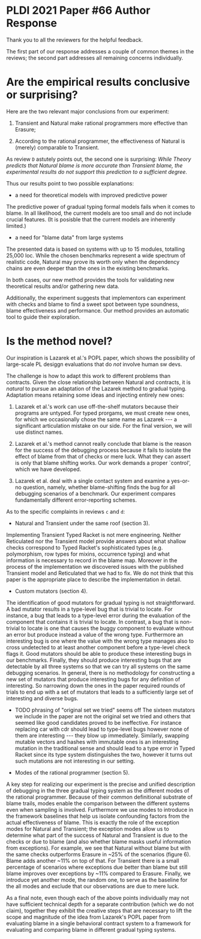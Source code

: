 PLDI 2021 Paper #66 Author Response
===========================================================================

Thank you to all the reviewers for the helpful feedback. 

The first part of our response addresses a couple of common themes in the reviews; the second part addresses all remaining concerns individually.

Are the empirical results conclusive or surprising?
===========================================================================

Here are the two relevant major conclusions from our experiment:

1. Transient and Natural make rational programmers more effective than
Erasure;

2. According to the rational programmer, the effectiveness of Natural is (merely)
comparable to Transient.

As review `D` astutely points out, the second one is surprising: _While Theory predicts that Natural blame is more accurate than Transient blame, the experimental results do not support this prediction to a sufficient degree._ 

Thus our results point to two possible explanations: 

- a need for theoretical models with improved predictive power

The predictive power of gradual typing formal models fails when it comes to blame. In all likelihood, the current models are too small and do not include crucial
features. (It is posisble that the current models are inherently limited.) 

- a need for "blame data" from large systems 

The presented data is based on systems with up to 15 modules, totalling 25,000 loc. While the chosen benchmarks represent a wide spectrum of realistic code, Natural may prove its worth only when the dependency chains are even deeper than the ones in the existing benchmarks. 

In both cases, our new method provides the tools for validating new theoretical results and/or gathering new data. 

Additionally, the experiment suggests that implementors can experiment with checks and blame to find a sweet spot between type soundness, blame effectiveness and performance. Our method
provides an automatic tool to guide their exploration.


Is the method novel? 
===========================================================================

Our inspiration is Lazarek et al.'s POPL paper, which shows the possibility of large-scale PL desiggn evaluations that do _not_ involve human sw devs.

The challenge is how to adapt this work to different problems than contracts. Given the close relationship between Natural and contracts, it is _natural_ to pursue an adaptation of the Lazarek method to gradual typing. Adaptation means retaining some ideas and injecting entirely new ones: 

1. Lazarek et al.'s work can use off-the-shelf mutators because their programs are untyped. For typed prorgams, we must create new ones, for which we occasionally chose the same name as Lazarek --- a significant articulation mistake on our side. For the final version, we will use distinct names. 

2. Lazarek et al.'s method cannot really conclude that blame is the reason for the success of the debugging process because it fails to isolate the effect of blame from that of checks or mere luck. What they can assert is only that blame shifting works. Our work demands a proper `control', which we have developed. 

3. Lazarek et al. deal with a single contact system and examine a yes-or-no question, namely, whether  blame-shifting finds the bug for all debugging scenarios of a benchmark. Our experiment compares fundamentally different error-reporting schemes. 

As to the specific complaints in reviews `c` and `d`: 

* Natural and Transient under the same roof (section 3).

Implementing Transient Typed Racket is not mere engineering.  Neither
Reticulated nor the Transient model provide answers about what shallow
checks correspond to Typed Racket's sophisticated types (e.g.
polymorphism, row types for mixins, occurrence typing) and what
information is necessary to record in the blame map. Moreover in the
process of the implementation we discovered issues with the published
Transient model and Reticulated that we had to fix. We do not think that
this paper is the appropriate place to describe the implementation in
detail.

* Custom mutators (section 4).

The identification of good mutators for gradual typing is not
straightforward. A bad mutator results in a type-level bug that is trivial
to locate. For instance, a bug that leads to a type-level error during the
evaluation of the component that contains it is trivial to locate. In
contrast, a bug that is non-trivial to locate is one that causes the buggy
component to evaluate without an error but produce instead a value of the
wrong type. Furthermore an interesting bug is one where the value with the
wrong type manages also to cross undetected to at least another component
before a type-level check flags it. Good mutators should be able to
produce these interesting bugs in our benchmarks. Finally, they should
produce interesting bugs that are detectable by all three systems so that
we can try all systems on the same debugging scenarios.  In general, there
is no methodology for constructing a new set of mutators that produce
interesting bugs for any definition of interesting. So narrowing down the
ones in the paper required rounds of trials to end up with a set of
mutators that leads to a sufficiently large set of interesting and diverse
bugs.


* TODO phrasing of "original set we tried" seems off
The sixteen mutators we include in the paper are not the original set we
tried and others that seemed like good candidates proved to be
ineffective. For instance replacing car with cdr should lead to type-level
bugs however none of them are interesting --- they blow up immediately.
Similarly, swapping mutable vectors and hashes with immutable ones is an
interesting mutation in the traditional sense and should lead to a type
error in Typed Racket since its type system distinguishes the two, however
it turns out such mutations  are not interesting in our setting.



* Modes of the rational programmer (section 5).


A key step for realizing our experiment is the precise and unified
description of debugging in the three gradual typing system  as  the
different modes of the rational programmer. Because of their common
definitional substrate of blame trails, modes enable the comparison
between the different systems even when sampling is involved.  Furthermore
we use modes to introduce in the framework baselines that help us isolate
confounding factors from the actual effectiveness of blame. This is
exactly the role of the exception modes for Natural and Transient; the
exception modes allow us to determine what part of the success of Natural
and Transient is due to the checks or due to blame (and also whether blame
masks useful information from exceptions). For example, we see that
Natural without blame but with the same checks outperforms Erasure in ~25%
of the scenarios (figure 6).  Blame adds another ~11% on top of that. For
Transient there is a small percentage of scenarios where exceptions due
better than blame but still blame improves over exceptions by ~11%
compared to Erasure. Finally, we introduce yet another mode, the random
one, to serve as the baseline for the all modes and exclude that our
observations are due to mere luck. 


As a final note, even though each of the above points individually may not
have sufficient technical depth for a separate contribution (which we do
not claim), together they exhibit the creative steps that are necessary to
lift the scope and magnitude of the idea from Lazarek's POPL paper  from
evaluating blame in a single behavioral contract system to a framework
for evaluating and comparing blame in different gradual typing systems.


